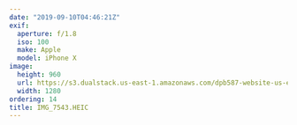 ```yaml
---
date: "2019-09-10T04:46:21Z"
exif:
  aperture: f/1.8
  iso: 100
  make: Apple
  model: iPhone X
image:
  height: 960
  url: https://s3.dualstack.us-east-1.amazonaws.com/dpb587-website-us-east-1/asset/gallery/2019-europe-trip/ecbdd265-f57a-0b56-5ff6-cd0b3a32255f~1280.jpg
  width: 1280
ordering: 14
title: IMG_7543.HEIC
---
```


